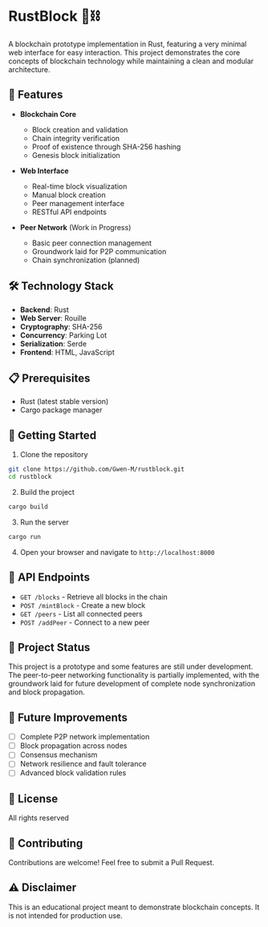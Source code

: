 # RustBlock 🦀⛓️

A blockchain prototype implementation in Rust, featuring a very minimal web interface for easy interaction. This project demonstrates the core concepts of blockchain technology while maintaining a clean and modular architecture.

## 🚀 Features

- **Blockchain Core**
  - Block creation and validation
  - Chain integrity verification
  - Proof of existence through SHA-256 hashing
  - Genesis block initialization

- **Web Interface**
  - Real-time block visualization
  - Manual block creation
  - Peer management interface
  - RESTful API endpoints

- **Peer Network** (Work in Progress)
  - Basic peer connection management
  - Groundwork laid for P2P communication
  - Chain synchronization (planned)

## 🛠️ Technology Stack

- **Backend**: Rust
- **Web Server**: Rouille
- **Cryptography**: SHA-256
- **Concurrency**: Parking Lot
- **Serialization**: Serde
- **Frontend**: HTML, JavaScript

## 📋 Prerequisites

- Rust (latest stable version)
- Cargo package manager

## 🚀 Getting Started

1. Clone the repository

```bash
git clone https://github.com/Gwen-M/rustblock.git
cd rustblock
```

2. Build the project

```bash
cargo build
```

3. Run the server

```bash
cargo run
```

4. Open your browser and navigate to `http://localhost:8000`

## 🔌 API Endpoints

- `GET /blocks` - Retrieve all blocks in the chain
- `POST /mintBlock` - Create a new block
- `GET /peers` - List all connected peers
- `POST /addPeer` - Connect to a new peer

## 🚧 Project Status

This project is a prototype and some features are still under development. The peer-to-peer networking functionality is partially implemented, with the groundwork laid for future development of complete node synchronization and block propagation.

## 🎯 Future Improvements

- [ ] Complete P2P network implementation
- [ ] Block propagation across nodes
- [ ] Consensus mechanism
- [ ] Network resilience and fault tolerance
- [ ] Advanced block validation rules

## 📜 License

All rights reserved

## 🤝 Contributing

Contributions are welcome! Feel free to submit a Pull Request.

## ⚠️ Disclaimer

This is an educational project meant to demonstrate blockchain concepts. It is not intended for production use.